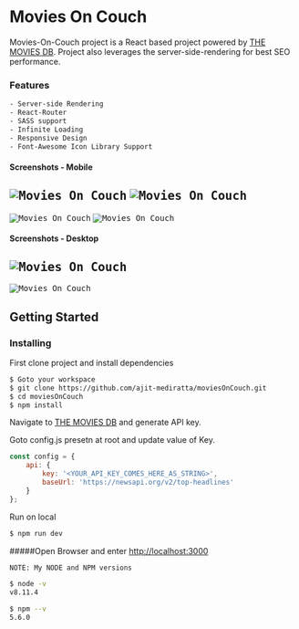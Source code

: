 # Movies On Couch

Movies-On-Couch project is a React based project powered by [THE MOVIES DB](https://developers.themoviedb.org/3/getting-started/introduction). Project also leverages the server-side-rendering for best SEO performance.

### Features
```sh
- Server-side Rendering
- React-Router
- SASS support
- Infinite Loading
- Responsive Design
- Font-Awesome Icon Library Support
```

#### Screenshots - Mobile
<kbd>![Movies On Couch](sample1_home_mobile.png)</kbd>
<kbd>![Movies On Couch](sample2_home_mobile.png)</kbd>
-----------------------------
<kbd>![Movies On Couch](sample3_home_mobile.png)</kbd>
<kbd>![Movies On Couch](sample4_detail_mobile.png)</kbd>
#### Screenshots - Desktop
<kbd>![Movies On Couch](sample5_home_desktop.png)</kbd>
-----------------------------
<kbd>![Movies On Couch](sample6_detail_desktop.png)</kbd>



## Getting Started

### Installing

First clone project and install dependencies

```sh
$ Goto your workspace
$ git clone https://github.com/ajit-mediratta/moviesOnCouch.git
$ cd moviesOnCouch
$ npm install
```


Navigate to [THE MOVIES DB](https://www.themoviedb.org/settings/api) and generate API key.

Goto config.js presetn at root and update value of Key.

```javascript
const config = {
    api: {
        key: '<YOUR_API_KEY_COMES_HERE_AS_STRING>',
        baseUrl: 'https://newsapi.org/v2/top-headlines'
    }
};
```

Run on local

```sh
$ npm run dev
```

#####Open Browser and enter [http://localhost:3000](http://localhost:3000)




```sh
NOTE: My NODE and NPM versions

$ node -v
v8.11.4

$ npm --v
5.6.0
```

